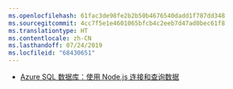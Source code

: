 ```yaml
---
ms.openlocfilehash: 61fac3de98fe2b2b50b4676540dadd1f787dd348
ms.sourcegitcommit: 4cc7f5e1e4601065bfcb4c2eeb7d47ad0bec61f8
ms.translationtype: HT
ms.contentlocale: zh-CN
ms.lasthandoff: 07/24/2019
ms.locfileid: "68430651"
---
```

- [Azure SQL 数据库：使用 Node.js 连接和查询数据](/azure/sql-database/sql-database-connect-query-nodejs?toc=/azure/javascript/toc.json&bc=/azure/javascript/breadcrumb/toc.json)
